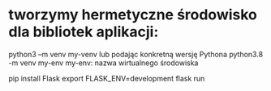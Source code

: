 # tworzymy hermetyczne środowisko dla bibliotek aplikacji:
python3 –m venv my-venv
lub podając konkretną wersję Pythona
python3.8 -m venv my-env
my-env: nazwa wirtualnego środowiska

pip install Flask
export FLASK_ENV=development
flask run


